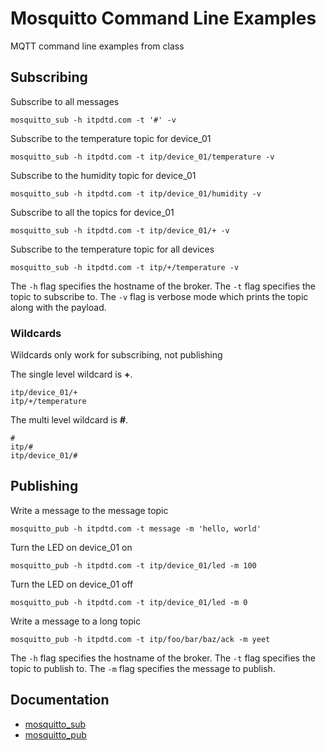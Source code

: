 # Mosquitto Command Line Examples

MQTT command line examples from class

## Subscribing

Subscribe to all messages

	mosquitto_sub -h itpdtd.com -t '#' -v

Subscribe to the temperature topic for device_01

	mosquitto_sub -h itpdtd.com -t itp/device_01/temperature -v

Subscribe to the humidity topic for device_01

	mosquitto_sub -h itpdtd.com -t itp/device_01/humidity -v
	
Subscribe to all the topics for device_01

	mosquitto_sub -h itpdtd.com -t itp/device_01/+ -v
	
Subscribe to the temperature topic for all devices

	mosquitto_sub -h itpdtd.com -t itp/+/temperature -v

The `-h` flag specifies the hostname of the broker. The `-t` flag specifies the topic to subscribe to. The `-v` flag is verbose mode which prints the topic along with the payload.

### Wildcards

Wildcards only work for subscribing, not publishing

The single level wildcard is **+**.

	itp/device_01/+
	itp/+/temperature
	
The multi level wildcard is **#**.

	#
	itp/#
	itp/device_01/#

## Publishing 

Write a message to the message topic

	mosquitto_pub -h itpdtd.com -t message -m 'hello, world'

Turn the LED on device_01 on
	
	mosquitto_pub -h itpdtd.com -t itp/device_01/led -m 100       
	
Turn the LED on device_01 off

	mosquitto_pub -h itpdtd.com -t itp/device_01/led -m 0       

Write a message to a long topic

	mosquitto_pub -h itpdtd.com -t itp/foo/bar/baz/ack -m yeet

The `-h` flag specifies the hostname of the broker. The `-t` flag specifies the topic to publish to. The `-m` flag specifies the message to publish.

## Documentation

 * [mosquitto_sub](https://mosquitto.org/man/mosquitto_sub-1.html) 
 * [mosquitto_pub](https://mosquitto.org/man/mosquitto_pub-1.html) 


	
